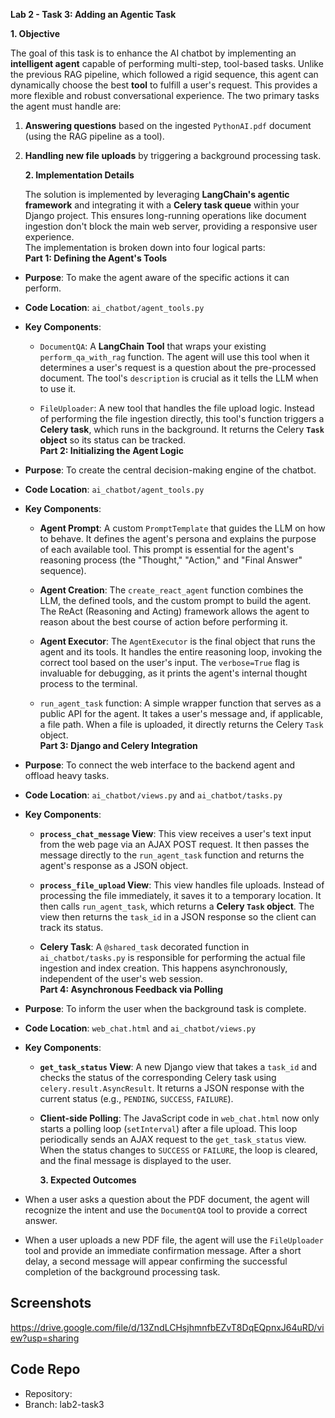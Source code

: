 **Lab 2 - Task 3: Adding an Agentic Task**  
  
  
**1. Objective**  
  
The goal of this task is to enhance the AI chatbot by implementing an
**intelligent agent** capable of performing multi-step, tool-based
tasks. Unlike the previous RAG pipeline, which followed a rigid
sequence, this agent can dynamically choose the best **tool** to fulfill
a user\'s request. This provides a more flexible and robust
conversational experience. The two primary tasks the agent must handle
are:

1.  **Answering questions** based on the ingested `PythonAI.pdf`
    document (using the RAG pipeline as a tool).

2.  **Handling new file uploads** by triggering a background processing
    task.  
      
      
    **2. Implementation Details**  
      
    The solution is implemented by leveraging **LangChain\'s agentic
    framework** and integrating it with a **Celery task queue** within
    your Django project. This ensures long-running operations like
    document ingestion don\'t block the main web server, providing a
    responsive user experience.  
    The implementation is broken down into four logical parts:  
    **Part 1: Defining the Agent\'s Tools**

- **Purpose**: To make the agent aware of the specific actions it can
  perform.

- **Code Location**: `ai_chatbot/agent_tools.py`

- **Key Components**:

  - `DocumentQA`: A **LangChain Tool** that wraps your existing
    `perform_qa_with_rag` function. The agent will use this tool when it
    determines a user\'s request is a question about the pre-processed
    document. The tool\'s `description` is crucial as it tells the LLM
    when to use it.

  - `FileUploader`: A new tool that handles the file upload logic.
    Instead of performing the file ingestion directly, this tool\'s
    function triggers a **Celery task**, which runs in the background.
    It returns the Celery **`Task` object** so its status can be
    tracked.  
    **Part 2: Initializing the Agent Logic**

<!-- -->

- **Purpose**: To create the central decision-making engine of the
  chatbot.

- **Code Location**: `ai_chatbot/agent_tools.py`

- **Key Components**:

  - **Agent Prompt**: A custom `PromptTemplate` that guides the LLM on
    how to behave. It defines the agent\'s persona and explains the
    purpose of each available tool. This prompt is essential for the
    agent\'s reasoning process (the \"Thought,\" \"Action,\" and \"Final
    Answer\" sequence).

  - **Agent Creation**: The `create_react_agent` function combines the
    LLM, the defined tools, and the custom prompt to build the agent.
    The ReAct (Reasoning and Acting) framework allows the agent to
    reason about the best course of action before performing it.

  - **Agent Executor**: The `AgentExecutor` is the final object that
    runs the agent and its tools. It handles the entire reasoning loop,
    invoking the correct tool based on the user\'s input. The
    `verbose=True` flag is invaluable for debugging, as it prints the
    agent\'s internal thought process to the terminal.

  - `run_agent_task` function: A simple wrapper function that serves as
    a public API for the agent. It takes a user\'s message and, if
    applicable, a file path. When a file is uploaded, it directly
    returns the Celery `Task` object.  
    **Part 3: Django and Celery Integration**

<!-- -->

- **Purpose**: To connect the web interface to the backend agent and
  offload heavy tasks.

- **Code Location**: `ai_chatbot/views.py` and `ai_chatbot/tasks.py`

- **Key Components**:

  - **`process_chat_message` View**: This view receives a user\'s text
    input from the web page via an AJAX POST request. It then passes the
    message directly to the `run_agent_task` function and returns the
    agent\'s response as a JSON object.

  - **`process_file_upload` View**: This view handles file uploads.
    Instead of processing the file immediately, it saves it to a
    temporary location. It then calls `run_agent_task`, which returns a
    **Celery `Task` object**. The view then returns the `task_id` in a
    JSON response so the client can track its status.

  - **Celery Task**: A `@shared_task` decorated function in
    `ai_chatbot/tasks.py` is responsible for performing the actual file
    ingestion and index creation. This happens asynchronously,
    independent of the user\'s web session.  
    **Part 4: Asynchronous Feedback via Polling**

<!-- -->

- **Purpose**: To inform the user when the background task is complete.

- **Code Location**: `web_chat.html` and `ai_chatbot/views.py`

- **Key Components**:

  - **`get_task_status` View**: A new Django view that takes a `task_id`
    and checks the status of the corresponding Celery task using
    `celery.result.AsyncResult`. It returns a JSON response with the
    current status (e.g., `PENDING`, `SUCCESS`, `FAILURE`).

  - **Client-side Polling**: The JavaScript code in `web_chat.html` now
    only starts a polling loop (`setInterval`) after a file upload. This
    loop periodically sends an AJAX request to the `get_task_status`
    view. When the status changes to `SUCCESS` or `FAILURE`, the loop is
    cleared, and the final message is displayed to the user.  
      
      
    **3. Expected Outcomes**  

<!-- -->

- When a user asks a question about the PDF document, the agent will
  recognize the intent and use the `DocumentQA` tool to provide a
  correct answer.

- When a user uploads a new PDF file, the agent will use the
  `FileUploader` tool and provide an immediate confirmation message.
  After a short delay, a second message will appear confirming the
  successful completion of the background processing task.

## Screenshots
https://drive.google.com/file/d/13ZndLCHsjhmnfbEZvT8DqEQpnxJ64uRD/view?usp=sharing 

## Code Repo
- Repository: 
- Branch: lab2-task3
